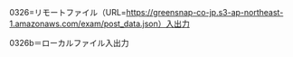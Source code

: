 0326=リモートファイル（URL=https://greensnap-co-jp.s3-ap-northeast-1.amazonaws.com/exam/post_data.json）入出力



0326b＝ローカルファイル入出力
